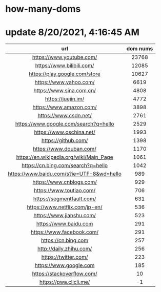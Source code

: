 # how-many-doms

# update 8/20/2021, 4:16:45 AM

url | dom nums
:-: | :-:
https://www.youtube.com/ | 23768
https://www.bilibili.com/ | 12085
https://play.google.com/store | 10627
https://www.yahoo.com/ | 6619
https://www.sina.com.cn/ | 4808
https://juejin.im/ | 4772
https://www.amazon.com/ | 3898
https://www.csdn.net/ | 2761
https://www.google.com/search?q=hello | 2529
https://www.oschina.net/ | 1993
https://github.com/ | 1398
https://www.douban.com/ | 1170
https://en.wikipedia.org/wiki/Main_Page | 1061
https://cn.bing.com/search?q=hello | 1042
https://www.baidu.com/s?ie=UTF-8&wd=hello | 989
https://www.cnblogs.com/ | 929
https://www.toutiao.com/ | 706
https://segmentfault.com/ | 631
https://www.netflix.com/jp-en/ | 536
https://www.jianshu.com/ | 523
https://www.baidu.com | 291
https://www.facebook.com/ | 291
https://cn.bing.com | 257
http://daily.zhihu.com/ | 256
https://twitter.com/ | 223
https://www.google.com | 185
https://stackoverflow.com/ | 10
https://pwa.clicli.me/ | -1
